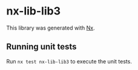 # nx-lib-lib3

This library was generated with [Nx](https://nx.dev).

## Running unit tests

Run `nx test nx-lib-lib3` to execute the unit tests.
